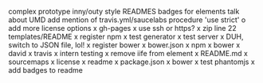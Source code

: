 complex prototype
inny/outy style
READMES
badges for elements
talk about UMD
add mention of travis.yml/saucelabs procedure
'use strict'
o add more license options
x gh-pages
x use ssh or https?
x zip line 22 templates/README
x register npm
x test generator
x test server
x DUH, switch to JSON file, lol!
x register bower
x bower.json
x npm
x bower
x david
x travis
x intern testing
x remove iife from element
x README.md
x sourcemaps
x license
x readme
x package.json
x bower
x test phantomjs
x add badges to readme
